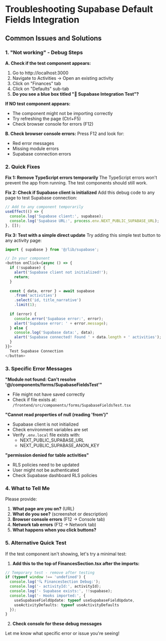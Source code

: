 # Troubleshooting Supabase Default Fields Integration

## Common Issues and Solutions

### 1. "Not working" - Debug Steps

**A. Check if the test component appears:**
1. Go to http://localhost:3000
2. Navigate to Activities → Open an existing activity
3. Click on "Finances" tab
4. Click on "Defaults" sub-tab
5. **Do you see a blue box titled "🧪 Supabase Integration Test"?**

**If NO test component appears:**
- The component might not be importing correctly
- Try refreshing the page (Ctrl+F5)
- Check browser console for errors (F12)

**B. Check browser console errors:**
Press F12 and look for:
- Red error messages
- Missing module errors
- Supabase connection errors

### 2. Quick Fixes

**Fix 1: Remove TypeScript errors temporarily**
The TypeScript errors won't prevent the app from running. The test components should still work.

**Fix 2: Check if Supabase client is initialized**
Add this debug code to any page to test Supabase connection:

```javascript
// Add to any component temporarily
useEffect(() => {
  console.log('Supabase client:', supabase);
  console.log('Supabase URL:', process.env.NEXT_PUBLIC_SUPABASE_URL);
}, []);
```

**Fix 3: Test with a simple direct update**
Try adding this simple test button to any activity page:

```typescript
import { supabase } from '@/lib/supabase';

// In your component
<button onClick={async () => {
  if (!supabase) {
    alert('Supabase client not initialized!');
    return;
  }
  
  const { data, error } = await supabase
    .from('activities')
    .select('id, title_narrative')
    .limit(1);
    
  if (error) {
    console.error('Supabase error:', error);
    alert('Supabase error: ' + error.message);
  } else {
    console.log('Supabase data:', data);
    alert('Supabase connected! Found ' + data.length + ' activities');
  }
}}>
  Test Supabase Connection
</button>
```

### 3. Specific Error Messages

**"Module not found: Can't resolve '@/components/forms/SupabaseFieldsTest'"**
- File might not have saved correctly
- Check if file exists at: `/frontend/src/components/forms/SupabaseFieldsTest.tsx`

**"Cannot read properties of null (reading 'from')"**
- Supabase client is not initialized
- Check environment variables are set
- Verify `.env.local` file exists with:
  - NEXT_PUBLIC_SUPABASE_URL
  - NEXT_PUBLIC_SUPABASE_ANON_KEY

**"permission denied for table activities"**
- RLS policies need to be updated
- User might not be authenticated
- Check Supabase dashboard RLS policies

### 4. What to Tell Me

Please provide:
1. **What page are you on?** (URL)
2. **What do you see?** (screenshot or description)
3. **Browser console errors** (F12 → Console tab)
4. **Network tab errors** (F12 → Network tab)
5. **What happens when you click buttons?**

### 5. Alternative Quick Test

If the test component isn't showing, let's try a minimal test:

1. **Add this to the top of FinancesSection.tsx after the imports:**

```typescript
// Temporary test - remove after testing
if (typeof window !== 'undefined') {
  console.log('🔍 FinancesSection Debug:');
  console.log('- activityId:', activityId);
  console.log('- Supabase exists:', !!supabase);
  console.log('- Hooks imported:', {
    useSupabaseFieldUpdate: typeof useSupabaseFieldUpdate,
    useActivityDefaults: typeof useActivityDefaults
  });
}
```

2. **Check console for these debug messages**

Let me know what specific error or issue you're seeing!